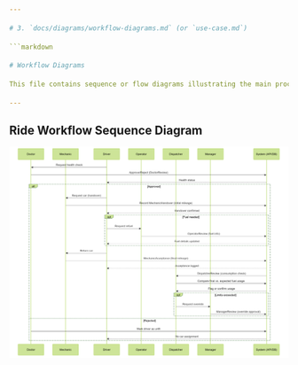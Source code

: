 ```yaml
---

# 3. `docs/diagrams/workflow-diagrams.md` (or `use-case.md`)

```markdown

# Workflow Diagrams

This file contains sequence or flow diagrams illustrating the main processes (e.g., doctor approval, car handover, and final acceptance).

---
```


## Ride Workflow Sequence Diagram
![screenshot](../images/workflow-diagram.png)

